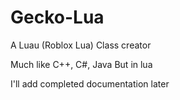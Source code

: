 # Gecko-Lua

A Luau (Roblox Lua) Class creator

Much like C++, C#, Java    But in lua

I'll add completed documentation later

